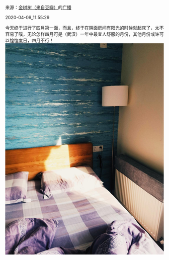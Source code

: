 来源：[金树树（来自豆瓣）](https://www.douban.com/people/147024697/)的[广播](https://www.douban.com/people/147024697/status/2908071378/)


2020-04-09_11:55:29


今天终于进行了四月第一面，而且，终于在阴面房间有阳光的时候就起床了，太不容易了噗，无论怎样四月可是（武汉）一年中最宜人舒服的月份，其他月份或许可以惶惶度日，四月不行！
![](./pic/2020-04-09_11:55:29-金树树的广播1.jpg)  


